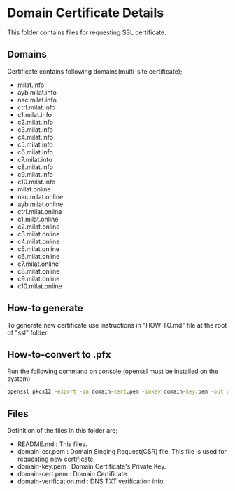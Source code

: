 # Domain Certificate Details

This folder contains files for requesting SSL certificate.

## Domains
Certificate contains following domains(multi-site certificate); 
- milat.info
- ayb.milat.info
- nac.milat.info
- ctrl.milat.info
- c1.milat.info
- c2.milat.info
- c3.milat.info
- c4.milat.info
- c5.milat.info
- c6.milat.info
- c7.milat.info
- c8.milat.info
- c9.milat.info
- c10.milat.info
- milat.online
- nac.milat.online
- ayb.milat.online
- ctrl.milat.online
- c1.milat.online
- c2.milat.online
- c3.milat.online
- c4.milat.online
- c5.milat.online
- c6.milat.online
- c7.milat.online
- c8.milat.online
- c9.milat.online
- c10.milat.online

## How-to generate

To generate new certificate use instructions in "HOW-TO.md" file at the root of "ssl" folder.

## How-to-convert to .pfx

Run the following command on console (openssl must be installed on the system)

````cmd
openssl pkcs12 -export -in domain-cert.pem -inkey domain-key.pem -out domain.pfx -password pass:milat.merged
````

## Files

Definition of the files in this folder are;

- README.md               : This files.
- domain-csr.pem          : Domain Singing Request(CSR) file. This file is used for requesting new certificate.
- domain-key.pem          : Domain Certificate's Private Key.
- domain-cert.pem         : Domain Certificate.
- domain-verification.md  : DNS TXT verification info.
